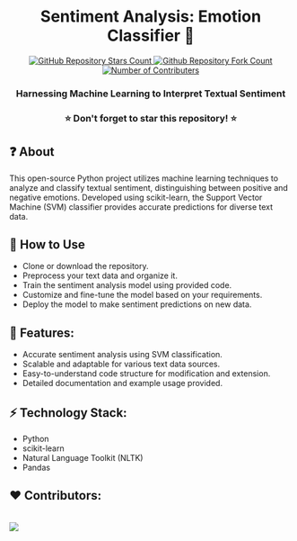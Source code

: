 <h1 align="center">Sentiment Analysis: Emotion Classifier 📜</h1>
<p align="center">
  <a href="https://github.com/your_username/sentiment-analysis">
   <img alt="GitHub Repository Stars Count" src="https://img.shields.io/github/stars/your_username/sentiment-analysis?style=social" />
  </a>
  <a href="https://github.com/your_username/sentiment-analysis">
  <img alt="Github Repository Fork Count" src="https://img.shields.io/github/forks/your_username/sentiment-analysis?style=social">
  </a>
  <a href="https://github.com/your_username/sentiment-analysis">
   <img alt="Number of Contributers" src="https://img.shields.io/github/contributors/your_username/sentiment-analysis?style=social">
  </a>    
</p>
<h3 align="center">Harnessing Machine Learning to Interpret Textual Sentiment</h3>

<h3 align="center"> ⭐ Don't forget to star this repository! ⭐ </h3>

## ❓ About
This open-source Python project utilizes machine learning techniques to analyze and classify textual sentiment, distinguishing between positive and negative emotions. Developed using scikit-learn, the Support Vector Machine (SVM) classifier provides accurate predictions for diverse text data.

## 🚀 How to Use
- Clone or download the repository.
- Preprocess your text data and organize it.
- Train the sentiment analysis model using provided code.
- Customize and fine-tune the model based on your requirements.
- Deploy the model to make sentiment predictions on new data.

## 🌟 Features:
- Accurate sentiment analysis using SVM classification.
- Scalable and adaptable for various text data sources.
- Easy-to-understand code structure for modification and extension.
- Detailed documentation and example usage provided.

## ⚡ Technology Stack:
- Python
- scikit-learn
- Natural Language Toolkit (NLTK)
- Pandas

## ❤️ Contributors:
<br>
<a href="https://github.com/yashkarkhanis01/sentiment-analysis/graphs/contributors">
  <img src="https://contrib.rocks/image?repo=your_username/sentiment-analysis&&max=817" />
</a>
</br>

